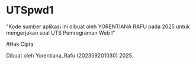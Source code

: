 # UTSpwd1


"Kode sumber aplikasi ini dibuat oleh YORENTIANA RAFU pada 2025 untuk mengerjakan soal UTS Pemrograman Web I"

#Hak Cipta 

Dibuat oleh Yorentiana_Rafu (202359201030) 2025.
